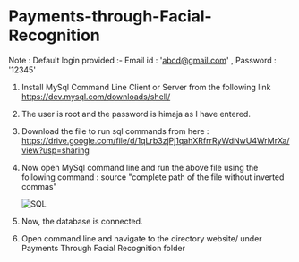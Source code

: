 # Payments-through-Facial-Recognition


Note : Default login provided :- Email id : 'abcd@gmail.com' , Password : '12345'

1. Install MySql Command Line Client or Server from the following link  https://dev.mysql.com/downloads/shell/
   
2. The user is root and the password is himaja as I have entered.
   
3. Download the file to run sql commands from here : https://drive.google.com/file/d/1qLrb3zjPj1qahXRfrrRyWdNwU4WrMrXa/view?usp=sharing
 
4. Now open MySql command line and run the above file using the following command :
   source "complete path of the file without inverted commas"
   
   ![SQL](https://user-images.githubusercontent.com/105623310/170870810-2132cfba-0cfc-4dfa-b196-9166f4a7690e.png)
   
5. Now, the database is connected.

6. Open command line and navigate to the directory website/ under Payments Through Facial Recognition folder
